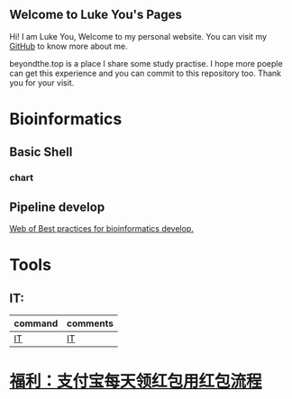 ## Welcome to Luke You's Pages

Hi! I am Luke You, Welcome to my personal website. You can visit my [GitHub](https://github.com/xigyou) to know more about me.

beyondthe.top is a place I share some study practise. I hope more poeple can get this experience and you can commit to this repository too. Thank you for your visit.


# Bioinformatics
## Basic Shell
### chart

## Pipeline develop
[Web of Best practices for bioinformatics develop.](https://beyondthe.top/bioinfo-dev/)



# Tools
## IT:

| command | comments |
| :- | :- | 
| [IT](https://beyondthe.top/IT) | [IT](https://beyondthe.top/IT) |


# [福利：支付宝每天领红包用红包流程](https://beyondthe.top/red/)
